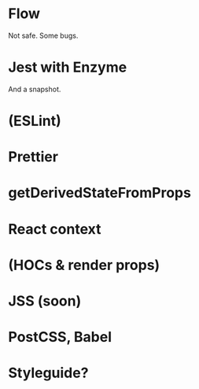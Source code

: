 # Flow

Not safe. Some bugs.

# Jest with Enzyme 

And a snapshot.

# (ESLint)

# Prettier

# getDerivedStateFromProps

# React context

# (HOCs & render props)

# JSS (soon)

# PostCSS, Babel

# Styleguide?